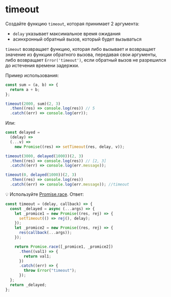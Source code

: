 # timeout

Создайте функцию `timeout`, которая принимает 2 аргумента:

- `delay` указывает максимальное время ожидания
- асинхронный обратный вызов, который будет вызываться

`timeout` возвращает функцию, которая либо вызывает и возвращает значение из функции обратного вызова, передавая свои аргументы, либо возвращает `Error('timeout')`, если обратный вызов не разрешился до истечения времени задержки.

Пример использования:

```jsx
const sum = (a, b) => {
  return a + b;
};

timeout(2000, sum)(2, 3)
  .then((res) => console.log(res)) // 5
  .catch((err) => console.log(err));
```

Или:

```jsx
const delayed =
  (delay) =>
  (...v) =>
    new Promise((res) => setTimeout(res, delay, v));

timeout(3000, delayed(1000))(2, 3)
  .then((res) => console.log(res)) // [2, 3]
  .catch((err) => console.log(err.message));

timeout(0, delayed(1000))(2, 3)
  .then((res) => console.log(res))
  .catch((err) => console.log(err.message)); //timeout
```

💡 Используйте <a href="https://developer.mozilla.org/ru/docs/Web/JavaScript/Reference/Global_Objects/Promise/race">Promise.race</a>.
Ответ:

```jsx
const timeout = (delay, callback) => {
  const _delayed = async (...args) => {
    let _promice1 = new Promise((res, rej) => {
      setTimeout(() => rej(), delay);
    });
    let _promice2 = new Promise((res, rej) => {
      res(callback(...args));
    });

    return Promise.race([_promice1, _promice2])
      .then((val1) => {
        return val1;
      })
      .catch((err) => {
        throw Error("timeout");
      });
  };
  return _delayed;
};
```
